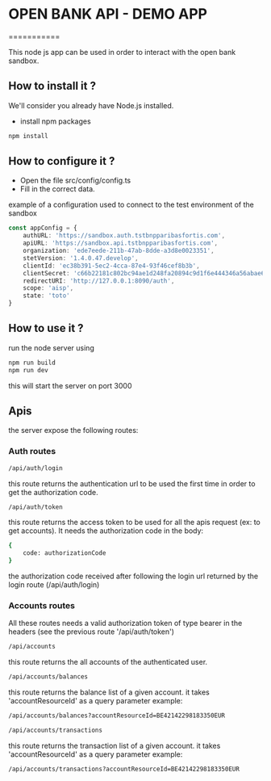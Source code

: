 # OPEN BANK API - DEMO APP
===========

This node js app can be used in order to interact with the open bank sandbox.

## How to install it ?

We'll consider you already have Node.js installed.  

- install npm packages

```bash
npm install 
```

## How to configure it ?
- Open the file src/config/config.ts
- Fill in the correct data.

example of a configuration used to connect to the test environment of the sandbox

```typescript
const appConfig = {
    authURL: 'https://sandbox.auth.tstbnpparibasfortis.com',
    apiURL: 'https://sandbox.api.tstbnpparibasfortis.com',
    organization: 'ede7eede-211b-47ab-8dde-a3d8e0023351',
    stetVersion: '1.4.0.47.develop',
    clientId: 'ec38b391-5ec2-4cca-87e4-93f46cef8b3b',
    clientSecret: 'c66b22181c802bc94ae1d248fa20894c9d1f6e444346a56abae6eb66934c98eb9fdd9463df799dce5ae47982a29132ce',
    redirectURI: 'http://127.0.0.1:8090/auth',
    scope: 'aisp',
    state: 'toto'
}
```
## How to use it ?
run the node server using
```bash
npm run build
npm run dev
```
this will start the server on port 3000

## Apis
the server expose the following routes:
### Auth routes
```bash
/api/auth/login 
```
this route returns the authentication url to be used the first time in order to get the authorization code.

```bash 
/api/auth/token
```
this route returns the access token to be used for all the apis request (ex: to get accounts).
It needs the authorization code in the body:
```bash
{
    code: authorizationCode 
}
```
the authorization code received after following the login url returned by the login route (/api/auth/login)
### Accounts routes
All these routes needs a valid authorization token of type bearer in the headers (see the previous route '/api/auth/token')  
```bash
/api/accounts 
```
this route returns the all accounts of the authenticated user.
```bash
/api/accounts/balances
```
this route returns the balance list of a given account.
it takes 'accountResourceId' as a query parameter
example: 
```bash
/api/accounts/balances?accountResourceId=BE42142298183350EUR
```
```bash
/api/accounts/transactions
```
this route returns the transaction list of a given account.
it takes 'accountResourceId' as a query parameter
example: 
```bash
/api/accounts/transactions?accountResourceId=BE42142298183350EUR
```
